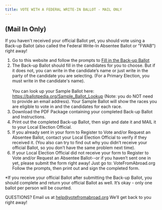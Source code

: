 ```yaml
---
title: VOTE WITH A FEDERAL WRITE-IN BALLOT - MAIL ONLY
---
```

## (Mail In Only)

If you haven't received your official Ballot yet, you should vote using a Back-up Ballot (also called the Federal Write-In Absentee Ballot or "FWAB") right away!



1. Go to this website and follow the prompts to [Fill in the Back-up Ballot](https://www.fvap.gov/fwab-privacy-notice)
2. The Back-up Ballot should fill in the candidates for you to choose. But if it does not, you can write in the candidate’s name or just write in the party of the candidate you are selecting. (For a Primary Election, you must write in the candidate's name). <br><br> You can look up your Sample Ballot here: https://ballotpedia.org/Sample_Ballot_Lookup (Note: you do NOT need to provide an email address). Your Sample Ballot will show the races you are eligible to vote in and the candidates for each race.
3. Download the PDF Package containing your completed Back-up Ballot and Instructions.
4. Print out the completed Back-up Ballot, then sign and date it and MAIL it to your Local Election Official.
5. If you already sent in your form to Register to Vote and/or Request an Absentee Ballot, contact your Local Election Official to verify if they received it. (You also can try to find out why you didn’t receive your official Ballot, so you don’t have the same problem next time).
6. If your Local Election Official did not receive your form to Register to Vote and/or Request an Absentee Ballot--or if you haven’t sent one in yet, please submit the form right away! Just go to: VoteFromAbroad.org Follow the prompts, then print out and sign the completed form.



\*If you receive your official Ballot after submitting the Back-up Ballot, you should complete and return your official Ballot as well. It’s okay - only one ballot per person will be counted.



QUESTIONS?  Email us at help@votefromabroad.org  We’ll get back to you right away!
